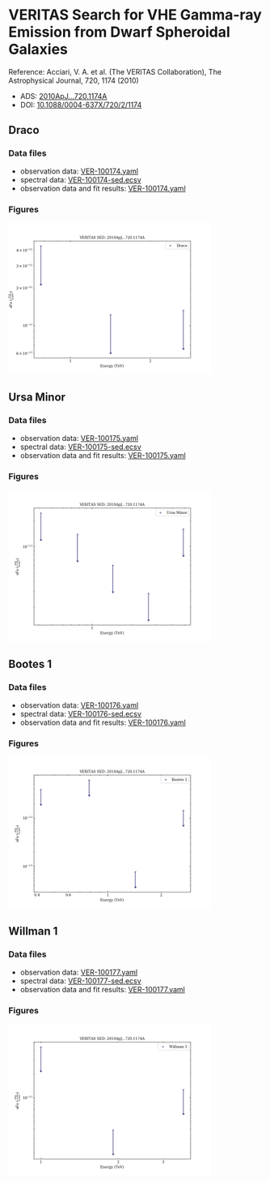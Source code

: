 # VERITAS Search for VHE Gamma-ray Emission from Dwarf Spheroidal Galaxies

Reference:
Acciari, V. A. et al. (The VERITAS Collaboration), The Astrophysical Journal, 720, 1174 (2010)

- ADS: [2010ApJ...720.1174A](http://adsabs.harvard.edu/abs/2010ApJ...720.1174A)
- DOI: [10.1088/0004-637X/720/2/1174](https://doi.org/10.1088/0004-637X/720/2/1174)

## Draco
### Data files

- observation data: [VER-100174.yaml](VER-100174.yaml)  
- spectral data: [VER-100174-sed.ecsv](VER-100174-sed.ecsv)  
- observation data and fit results: [VER-100174.yaml](VER-100174.yaml)  


### Figures

<img src="figures/2010ApJ...720.1174A-VER-100174-1-sed.png" alt="drawing" width="400"/>


## Ursa Minor
### Data files

- observation data: [VER-100175.yaml](VER-100175.yaml)  
- spectral data: [VER-100175-sed.ecsv](VER-100175-sed.ecsv)  
- observation data and fit results: [VER-100175.yaml](VER-100175.yaml)  


### Figures

<img src="figures/2010ApJ...720.1174A-VER-100175-1-sed.png" alt="drawing" width="400"/>


## Bootes 1
### Data files

- observation data: [VER-100176.yaml](VER-100176.yaml)  
- spectral data: [VER-100176-sed.ecsv](VER-100176-sed.ecsv)  
- observation data and fit results: [VER-100176.yaml](VER-100176.yaml)  


### Figures

<img src="figures/2010ApJ...720.1174A-VER-100176-1-sed.png" alt="drawing" width="400"/>


## Willman 1
### Data files

- observation data: [VER-100177.yaml](VER-100177.yaml)  
- spectral data: [VER-100177-sed.ecsv](VER-100177-sed.ecsv)  
- observation data and fit results: [VER-100177.yaml](VER-100177.yaml)  


### Figures

<img src="figures/2010ApJ...720.1174A-VER-100177-1-sed.png" alt="drawing" width="400"/>


